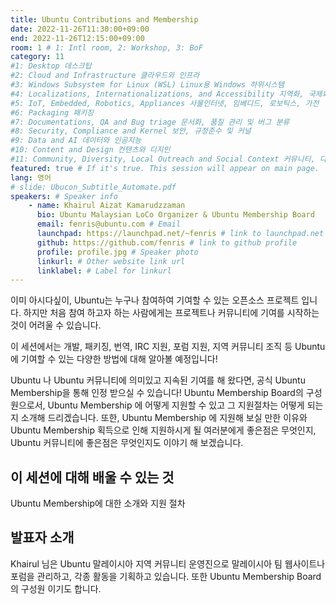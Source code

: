 ```yaml
---
title: Ubuntu Contributions and Membership
date: 2022-11-26T11:30:00+09:00
end: 2022-11-26T12:15:00+09:00
room: 1 # 1: Intl room, 2: Workshop, 3: BoF
category: 11
#1: Desktop 데스크탑
#2: Cloud and Infrastructure 클라우드와 인프라
#3: Windows Subsystem for Linux (WSL) Linux용 Windows 하위시스템
#4: Localizations, Internationalizations, and Accessibility 지역화, 국제화 및 접근성
#5: IoT, Embedded, Robotics, Appliances 사물인터넷, 임베디드, 로보틱스, 가전
#6: Packaging 패키징
#7: Documentations, QA and Bug triage 문서화, 품질 관리 및 버그 분류
#8: Security, Compliance and Kernel 보안, 규정준수 및 커널
#9: Data and AI 데이터와 인공지능
#10: Content and Design 컨텐츠와 디지인
#11: Community, Diversity, Local Outreach and Social Context 커뮤니티, 다양성, 지역 사회 협력과 사회적 관점
featured: true # If it's true. This session will appear on main page.
lang: 영어
# slide: Ubucon_Subtitle_Automate.pdf
speakers: # Speaker info
    - name: Khairul Aizat Kamarudzzaman
      bio: Ubuntu Malaysian LoCo Organizer & Ubuntu Membership Board
      email: fenris@ubuntu.com # Email
      launchpad: https://launchpad.net/~fenris # link to launchpad.net profile
      github: https://github.com/fenris # link to github profile
      profile: profile.jpg # Speaker photo
      linkurl: # Other website link url
      linklabel: # Label for linkurl
---
```


이미 아시다싶이, Ubuntu는 누구나 참여하여 기여할 수 있는 오픈소스 프로젝트 입니다. 하지만 처음 참여 하고자 하는 사람에게는 프로젝트나 커뮤니티에 기여를 시작하는 것이 어려울 수 있습니다.

이 세션에서는 개발, 패키징, 번역, IRC 지원, 포럼 지원, 지역 커뮤니티 조직 등 Ubuntu에 기여할 수 있는 다양한 방법에 대해 알아볼 예정입니다!

Ubuntu 나 Ubuntu 커뮤니티에 의미있고 지속된 기여를 해 왔다면, 공식 Ubuntu Membership을 통해 인정 받으실 수 있습니다! Ubuntu Membership Board의 구성원으로서, Ubuntu Membership 에 어떻게 지원할 수 있고 그 지원절차는 어떻게 되는지 소개해 드리겠습니다. 또한, Ubuntu Membership 에 지원해 보실 만한 이유와 Ubuntu Membership 획득으로 인해 지원하시게 될 여러분에게 좋은점은 무엇인지, Ubuntu 커뮤니티에 좋은점은 무엇인지도 이야기 해 보겠습니다.

## 이 세션에 대해 배울 수 있는 것
Ubuntu Membership에 대한 소개와 지원 절차

## 발표자 소개
Khairul 님은 Ubuntu 말레이시아 지역 커뮤니티 운영진으로 말레이시아 팀 웹사이트나 포럼을 관리하고, 각종 활동을 기획하고 있습니다. 또한 Ubuntu Membership Board의 구성원 이기도 합니다.
